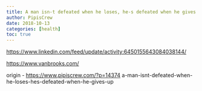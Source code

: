 ```yaml
---
title: A man isn-t defeated when he loses, he-s defeated when he gives up
author: PipisCrew
date: 2018-10-13
categories: [health]
toc: true
---
```


https://www.linkedin.com/feed/update/activity:6450155643084038144/

https://www.vanbrooks.com/

origin - https://www.pipiscrew.com/?p=14374 a-man-isnt-defeated-when-he-loses-hes-defeated-when-he-gives-up